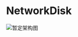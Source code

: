 # NetworkDisk
 
![暂定架构图](https://raw.githubusercontent.com/MilkyBoat/NetDisk/master/%E7%BD%91%E7%9B%98%E6%A1%86%E6%9E%B6(%E6%9A%82%E5%AE%9A).png)
